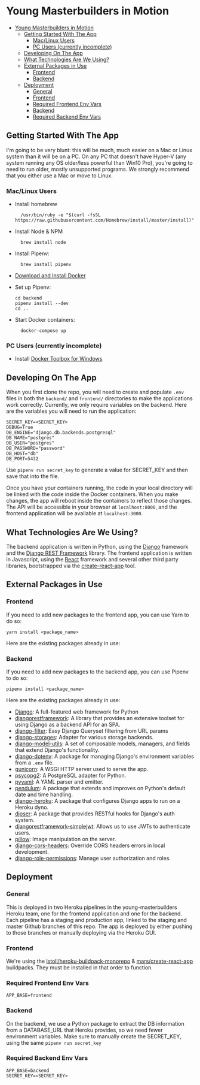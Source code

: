 # Young Masterbuilders in Motion

- [Young Masterbuilders in Motion](#Young-Masterbuilders-in-Motion)
  - [Getting Started With The App](#Getting-Started-With-The-App)
    - [Mac/Linux Users](#MacLinux-Users)
    - [PC Users (currently incomplete)](#PC-Users-currently-incomplete)
  - [Developing On The App](#Developing-On-The-App)
  - [What Technologies Are We Using?](#What-Technologies-Are-We-Using)
  - [External Packages in Use](#External-Packages-in-Use)
    - [Frontend](#Frontend)
    - [Backend](#Backend)
  - [Deployment](#Deployment)
    - [General](#General)
    - [Frontend](#Frontend-1)
    - [Required Frontend Env Vars](#Required-Frontend-Env-Vars)
    - [Backend](#Backend-1)
    - [Required Backend Env Vars](#Required-Backend-Env-Vars)

## Getting Started With The App

I'm going to be very blunt: this will be much, much easier on a Mac or Linux system than it will be on a PC. On any PC that doesn't have Hyper-V (any system running any OS older/less powerful than Win10 Pro), you're going to need to run older, mostly unsupported programs. We strongly recommend that you either use a Mac or move to Linux.

### Mac/Linux Users

- Install homebrew

        /usr/bin/ruby -e "$(curl -fsSL https://raw.githubusercontent.com/Homebrew/install/master/install)"

- Install Node & NPM

        brew install node

- Install Pipenv:

        brew install pipenv

- [Download and Install Docker](https://download.docker.com/mac/stable/Docker.dmg)
- Set up Pipenv:
  ```
  cd backend
  pipenv install --dev
  cd ..
  ```
- Start Docker containers:

        docker-compose up

### PC Users (currently incomplete)

- Install [Docker Toolbox for Windows](https://docs.docker.com/toolbox/overview/)

## Developing On The App

When you first clone the repo, you will need to create and populate `.env` files in both the `backend/` and `frontend/` directories to make the applications work correctly. Currently, we only require variables on the backend. Here are the variables you will need to run the application:

    SECRET_KEY=<SECRET_KEY>
    DEBUG=True
    DB_ENGINE="django.db.backends.postgresql"
    DB_NAME="postgres"
    DB_USER="postgres"
    DB_PASSWORD="password"
    DB_HOST="db"
    DB_PORT=5432

Use `pipenv run secret_key` to generate a value for SECRET_KEY and then save that into the file.

Once you have your containers running, the code in your local directory will be linked with the code inside the Docker containers. When you make changes, the app will reboot inside the containers to reflect those changes. The API will be accessible in your browser at `localhost:8000`, and the frontend application will be available at `localhost:3000`.

## What Technologies Are We Using?

The backend application is written in Python, using the [Django](https://www.djangoproject.com/) framework and the [Django REST Framework](https://www.django-rest-framework.org/) library. The frontend application is written in Javascript, using the [React](https://reactjs.org/) framework and several other third party libraries, bootstrapped via the [create-react-app](https://github.com/facebook/create-react-app) tool.

## External Packages in Use

### Frontend

If you need to add new packages to the frontend app, you can use Yarn to do so:

    yarn install <package_name>

Here are the existing packages already in use:

### Backend

If you need to add new packages to the backend app, you can use Pipenv to do so:

    pipenv install <package_name>

Here are the existing packages already in use:

- [Django](https://www.djangoproject.com/): A full-featured web framework for Python
- [djangorestframework](https://www.django-rest-framework.org/): A library that provides an extensive toolset for using Django as a backend API for an SPA.
- [django-filter](https://django-filter.readthedocs.io/en/master/): Easy Django Queryset filtering from URL params
- [django-storages](https://django-storages.readthedocs.io/en/latest/): Adapter for various storage backends.
- [django-model-utils](https://django-model-utils.readthedocs.io/en/latest/): A set of composable models, managers, and fields that extend Django's functionality.
- [django-dotenv](https://github.com/jpadilla/django-dotenv): A package for managing Django's environment variables from a `.env` file.
- [gunicorn](https://github.com/benoitc/gunicorn): A WSGI HTTP server used to serve the app.
- [psycopg2](https://github.com/psycopg/psycopg2): A PostgreSQL adapter for Python.
- [pyyaml](https://github.com/yaml/pyyaml): A YAML parser and emitter.
- [pendulum](https://pendulum.eustace.io/): A package that extends and improves on Python's default date and time handling.
- [django-heroku](https://github.com/heroku/django-heroku): A package that configures Django apps to run on a Heroku dyno.
- [djoser](https://github.com/sunscrapers/djoser): A package that provides RESTful hooks for Django's auth system.
- [djangorestframework-simplejwt](https://github.com/davesque/django-rest-framework-simplejwt): Allows us to use JWTs to authenticate users.
- [pillow](https://github.com/python-pillow/Pillow): Image manipulation on the server.
- [django-cors-headers](https://github.com/ottoyiu/django-cors-headers): Override CORS headers errors in local development.
- [django-role-permissions](https://github.com/vintasoftware/django-role-permissions): Manage user authorization and roles.

## Deployment

### General

This is deployed in two Heroku pipelines in the young-masterbuilders Heroku team, one for the frontend application and one for the backend. Each pipeline has a staging and production app, linked to the staging and master Github branches of this repo. The app is deployed by either pushing to those branches or manually deploying via the Heroku GUI.

### Frontend

We're using the [lstoll/heroku-buildpack-monorepo](https://github.com/lstoll/heroku-buildpack-monorepo) & [mars/create-react-app](https://github.com/mars/create-react-app-buildpack) buildpacks. They must be installed in that order to function.

### Required Frontend Env Vars

    APP_BASE=frontend

### Backend

On the backend, we use a Python package to extract the DB information from a DATABASE_URL that Heroku provides, so we need fewer environment variables. Make sure to manually create the SECRET_KEY, using the same `pipenv run secret_key`

### Required Backend Env Vars

    APP_BASE=backend
    SECRET_KEY=<SECRET_KEY>
